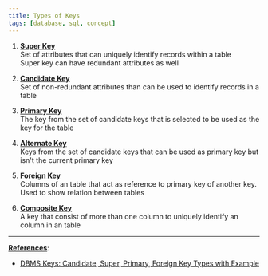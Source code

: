 ```yaml
---
title: Types of Keys
tags: [database, sql, concept]
---
```


1. **<u>Super Key</u>**  
   Set of attributes that can uniquely identify records within a table  
   Super key can have redundant attributes as well

2. **<u>Candidate Key</u>**  
   Set of non-redundant attributes than can be used to identify records in a table

3. **<u>Primary Key</u>**  
   The key from the set of candidate keys that is selected to be used as the key for the table

4. **<u>Alternate Key</u>**  
   Keys from the set of candidate keys that can be used as primary key but isn't the current primary key

5. **<u>Foreign Key</u>**  
   Columns of an table that act as reference to primary key of another key. Used to show relation between tables

6. **<u>Composite Key</u>**  
   A key that consist of more than one column to uniquely identify an column in an table

---

**<u>References</u>**:

* [DBMS Keys: Candidate, Super, Primary, Foreign Key Types with Example](https://www.guru99.com/dbms-keys.html)